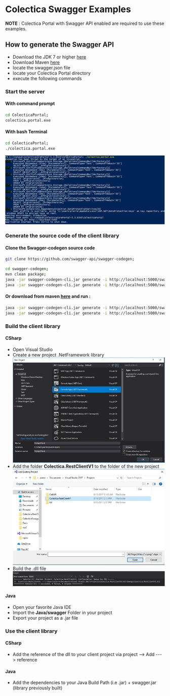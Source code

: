 # Colectica Swagger Examples
__NOTE__ : Colectica Portal with Swagger API enabled are required to use these examples.
## How to generate the Swagger API
- Download the JDK 7 or higher
[here](http://www.oracle.com/technetwork/java/javase/downloads/index.html)
- Download Maven
[here](http://maven.apache.org/download.cgi)
- locate the swagger.json file
- locate your Colectica Portal directory
- execute the following commands

### Start the server
#### With command prompt
```bash
cd ColecticaPortal;
colectica.portal.exe
```
#### With bash Terminal
```bash
cd ColecticaPortal;
./colectica.portal.exe
```
 ![alt tag](Docs/ServerStarted.JPG)

### Generate the source code of the client library
#### Clone the Swagger-codegen source code
```bash
git clone https://github.com/swagger-api/swagger-codegen;
```

```bash
cd swagger-codegen;
mvn clean package;
java -jar swagger-codegen-cli.jar generate -i http://localhost:5000/swagger/v1/swagger.json -l java -o c:\YourTargetJavaFolder;
java -jar swagger-codegen-cli.jar generate -i http://localhost:5000/swagger/v1/swagger.json -l csharp -o c:\YourTargetCSharpFolder
```

#### Or download from maven [here](https://mvnrepository.com/artifact/io.swagger/swagger-codegen-cli) and run : 
```bash
java -jar swagger-codegen-cli.jar generate -i http://localhost:5000/swagger/v1/swagger.json -l java -o c:\YourTargetJavaFolder;
java -jar swagger-codegen-cli.jar generate -i http://localhost:5000/swagger/v1/swagger.json -l csharp -o c:\YourTargetCSharpFolder
```

### Build the client library
#### CSharp
* Open Visual Studio
* Create a new project .NetFramework library
![alt tag](Docs/NewProjectCSharp.JPG)
* Add the folder **Colectica.RestClientV1** to the folder of the new project
![alt tag](Docs/AddProjectCSharp.JPG)
* Build the .dll file
![alt tag](Docs/BuildMessage.JPG)

#### Java
* Open your favorite Java IDE
* Import the **Java/swagger** Folder in your project
* Export your project as a .jar file

### Use the client library
#### CSharp
* Add the reference of the dll to your client project via project --> Add ---> reference

#### Java
* Add the dependencies to your Java Build Path (i.e .jar) + swagger.jar (library previously built)
